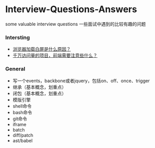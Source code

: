 # Interview-Questions-Answers

some valuable interview questions
一些面试中遇到的比较有趣的问题

### Intersting

- [浏览器加载白屏是什么原因？](/WhiteScreen.md)
- [千万访问量的项目，前端需要注意些什么？](/DozensOfVisits.md)

### General

- 写一个events，backbone或者jquery，包括on、off、once、trigger
- 继承（基本概念，划重点）
- 闭包（基本概念，划重点）
- 模版引擎
- shell命令
- bash命令
- git命令
- iframe
- batch
- diff/patch
- ast/babel